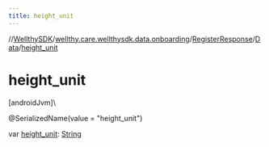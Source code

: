 ```yaml
---
title: height_unit
---
```

//[WellthySDK](../../../../index.html)/[wellthy.care.wellthysdk.data.onboarding](../../index.html)/[RegisterResponse](../index.html)/[Data](index.html)/[height_unit](height_unit.html)



# height_unit



[androidJvm]\




@SerializedName(value = "height_unit")



var [height_unit](height_unit.html): [String](https://kotlinlang.org/api/latest/jvm/stdlib/kotlin/-string/index.html)




